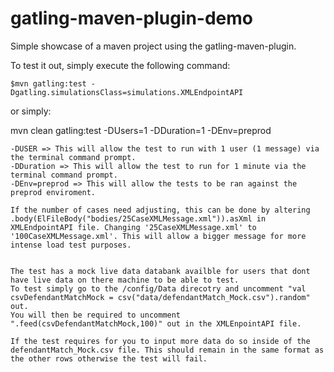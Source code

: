 gatling-maven-plugin-demo
=========================

Simple showcase of a maven project using the gatling-maven-plugin.

To test it out, simply execute the following command:

    $mvn gatling:test -Dgatling.simulationsClass=simulations.XMLEndpointAPI

or simply:

 mvn clean gatling:test -DUsers=1 -DDuration=1 -DEnv=preprod

    
    -DUSER => This will allow the test to run with 1 user (1 message) via the terminal command prompt. 
    -DDuration => This will allow the test to run for 1 minute via the terminal command prompt. 
    -DEnv=preprod => This will allow the tests to be ran against the preprod enviroment. 
    
    If the number of cases need adjusting, this can be done by altering .body(ElFileBody("bodies/25CaseXMLMessage.xml")).asXml in XMLEndpointAPI file. Changing '25CaseXMLMessage.xml' to '100CaseXMLMessage.xml'. This will allow a bigger message for more intense load test purposes. 
    
    
    The test has a mock live data databank availble for users that dont have live data on there machine to be able to test. 
    To test simply go to the /config/Data direcotry and uncomment "val csvDefendantMatchMock = csv("data/defendantMatch_Mock.csv").random" out. 
    You will then be required to uncomment ".feed(csvDefendantMatchMock,100)" out in the XMLEnpointAPI file. 
    
    If the test requires for you to input more data do so inside of the defendantMatch_Mock.csv file. This should remain in the same format as the other rows otherwise the test will fail. 
